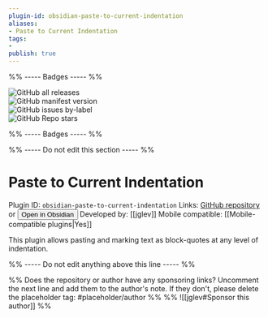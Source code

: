 ```yaml
---
plugin-id: obsidian-paste-to-current-indentation
aliases:
- Paste to Current Indentation
tags: 
- 
publish: true
---
```


%% ----- Badges ----- %%

![GitHub all releases](https://img.shields.io/github/downloads/jglev/obsidian-paste-to-current-indentation/total?color=573E7A&logo=github&style=for-the-badge)   
![GitHub manifest version](https://img.shields.io/github/manifest-json/v/jglev/obsidian-paste-to-current-indentation?color=573E7A&logo=github&style=for-the-badge)   
![GitHub issues by-label](https://img.shields.io/github/issues/jglev/obsidian-paste-to-current-indentation/help%20wanted?color=573E7A&logo=github&style=for-the-badge)   
![GitHub Repo stars](https://img.shields.io/github/stars/jglev/obsidian-paste-to-current-indentation?color=573E7A&logo=github&style=for-the-badge)

%% ----- Badges ----- %%

%% ----- Do not edit this section ----- %%

# Paste to Current Indentation

Plugin ID: `obsidian-paste-to-current-indentation`
Links: [GitHub repository](https://github.com/jglev/obsidian-paste-to-current-indentation) or [<button id=HH>Open in Obsidian</button>](obsidian://goto-plugin?id=obsidian-paste-to-current-indentation)
Developed by: [[jglev]]
Mobile compatible: [[Mobile-compatible plugins|Yes]]

This plugin allows pasting and marking text as block-quotes at any level of indentation.

%% ----- Do not edit anything above this line ----- %% 

%% Does the repository or author have any sponsoring links? Uncomment the next line and add them to the author's note. If they don't, please delete the placeholder tag: #placeholder/author %%
%% ![[jglev#Sponsor this author]] %%

